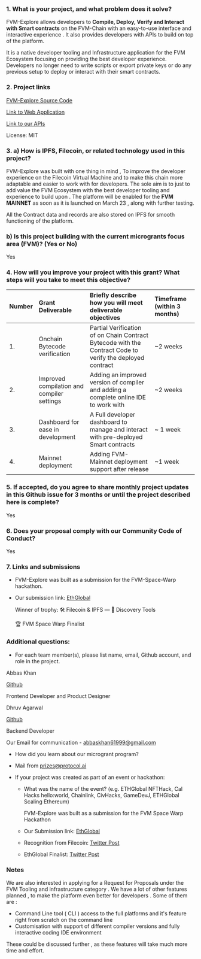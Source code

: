 ### 1. What is your project, and what problem does it solve?

FVM-Explore allows developers to **Compile, Deploy, Verify and Interact with Smart contracts** on the FVM-Chain with an easy-to-use interface and interactive experience . It also provides developers with APIs to build on top of the platform.

It is a native developer tooling and Infrastructure application for the FVM Ecosystem focusing on providing the best developer experience. Developers no longer need to write scripts or export private keys or do any previous setup to deploy or interact with their smart contracts.

### 2. Project links

[FVM-Explore Source Code](https://github.com/Abbas-Khann/FVM-Explore)

[Link to Web Application](https://fvm-explore.vercel.app/)

[Link to our APIs](https://github.com/Abbas-Khann/FVM-Explore/blob/main/frontend/API.md)

License: MIT

### 3. a) How is IPFS, Filecoin, or related technology used in this project?

FVM-Explore was built with one thing in mind , To improve the developer experience on the Filecoin Virtual Machine and to make this chain more adaptable and easier to work with for developers. The sole aim is to just to add value the FVM Ecosystem with the best developer tooling and experience to build upon . The platform will be enabled for the **FVM MAINNET** as soon as it is launched on March 23 , along with further testing.

All the Contract data and records are also stored on IPFS for smooth functioning of the platform.

### b) Is this project building with the current microgrants focus area (FVM)? (Yes or No)

Yes

### 4. How will you improve your project with this grant? What steps will you take to meet this objective?

<!-- Using the table below, provide a clear and concise description of the planned next step(s) or improvements for which you are seeking grant support -->

| Number | Grant Deliverable                          | Briefly describe how you will meet deliverable objectives                                                 | Timeframe (within 3 months) |
| :----- | :----------------------------------------- | :-------------------------------------------------------------------------------------------------------- | :-------------------------- |
| 1.     | Onchain Bytecode verification              | Partial Verification of on Chain Contract Bytecode with the Contract Code to verify the deployed contract | ~2 weeks                    |
| 2.     | Improved compilation and compiler settings | Adding an improved version of compiler and adding a complete online IDE to work with                      | ~2 weeks                    |
| 3.     | Dashboard for ease in development          | A Full developer dashboard to manage and interact with pre-deployed Smart contracts                       | ~ 1 week                    |
| 4.     | Mainnet deployment                         | Adding FVM-Mainnet deployment support after release                                                       | ~1 week                     |

### 5. If accepted, do you agree to share monthly project updates in this Github issue for 3 months or until the project described here is complete?

Yes

### 6. Does your proposal comply with our Community Code of Conduct?

Yes

### 7. Links and submissions

- FVM-Explore was built as a submission for the FVM-Space-Warp hackathon.

* Our submission link: [EthGlobal](https://ethglobal.com/showcase/fvm-explore-zk0dg)

  Winner of trophy:
  🛠 Filecoin & IPFS — 🥇 Discovery Tools

  🏆 FVM Space Warp Finalist

### Additional questions:

- For each team member(s), please list name, email, Github account, and role in the project.

Abbas Khan

[Github](https://github.com/Abbas-Khann)

Frontend Developer and Product Designer

Dhruv Agarwal

[Github](https://github.com/Dhruv-2003)

Backend Developer

Our Email for communication - [abbaskhan61999@gmail.com](mailto:abbaskhan61999@gmail.com)

- How did you learn about our microgrant program?

* Mail from [prizes@protocol.ai](mailto:prizes@protocol.ai)

- If your project was created as part of an event or hackathon:

  - What was the name of the event? (e.g. ETHGlobal NFTHack, Cal Hacks hello:world, Chainlink, CivHacks, GameDevJ, ETHGlobal Scaling Ethereum)

    FVM-Explore was built as a submission for the FVM Space Warp Hackathon

  - Our Submission link: [EthGlobal](https://ethglobal.com/showcase/fvm-explore-zk0dg)

  - Recognition from Filecoin: [Twitter Post](https://twitter.com/ETHGlobal/status/1624106022326632448?s=20)

  - EthGlobal Finalist: [Twitter Post](https://twitter.com/ETHGlobal/status/1624106022326632448?s=20)

### Notes

We are also interested in applying for a Request for Proposals under the FVM Tooling and infrastructure category . We have a lot of other features planned , to make the platform even better for developers . Some of them are :

- Command Line tool ( CLI ) access to the full platforms and it's feature right from scratch on the command line
- Customisation with support of different compiler versions and fully interactive coding IDE environment

These could be discussed further , as these features will take much more time and effort.
